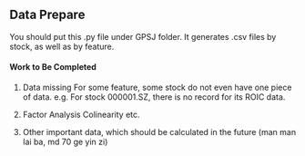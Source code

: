 ## Data Prepare
You should put this .py file under GPSJ folder. It generates .csv files by stock, as well as by feature.

#### Work to Be Completed
1. Data missing 
For some feature, some stock do not even have one piece of data. 
e.g. For stock 000001.SZ, there is no record for its ROIC data.

2. Factor Analysis
Colinearity etc.

3. Other important data, which should be calculated in the future (man man lai ba, md 70 ge yin zi)

